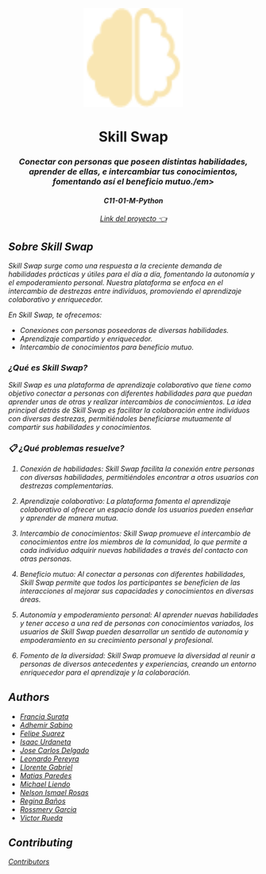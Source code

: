<div align="center">
  <a href="https://ecruzmetivier.pythonanywhere.com">
    <img src="https://github.com/No-Country/s9-13-m-express-react/blob/e96f3d01f3721134160983307f58391c0eda9332/client/public/images/logo.png" alt="Crazy Vegans Logo" width="200" height="200">
  </a> 
  <h1>Skill Swap</h1>
  <h3><em>Conectar con personas
que poseen distintas habilidades, aprender de ellas,
e intercambiar tus conocimientos, fomentando
así el beneficio mutuo./em></h3>
  <h4><em>C11-01-M-Python</em></h4>
  <p align="center">
    <a href="https://s9-13-m-express-react.vercel.app/">
        Link del proyecto 👈
    </a>
</p>
</div>

## Sobre Skill Swap

Skill Swap surge como una respuesta a la creciente demanda de habilidades prácticas y útiles para el día a día, fomentando la autonomía y el empoderamiento personal. Nuestra plataforma se enfoca en el intercambio de destrezas entre individuos, promoviendo el aprendizaje colaborativo y enriquecedor.

En Skill Swap, te ofrecemos:

- Conexiones con personas poseedoras de diversas habilidades.
- Aprendizaje compartido y enriquecedor.
- Intercambio de conocimientos para beneficio mutuo.


### ¿Qué es Skill Swap?

Skill Swap es una plataforma de aprendizaje colaborativo que tiene como objetivo conectar a personas con diferentes habilidades para que puedan aprender unas de otras y realizar intercambios de conocimientos. La idea principal detrás de Skill Swap es facilitar la colaboración entre individuos con diversas destrezas, permitiéndoles beneficiarse mutuamente al compartir sus habilidades y conocimientos.

### 📋 ¿Qué problemas resuelve?

1. Conexión de habilidades: Skill Swap facilita la conexión entre personas con diversas habilidades, permitiéndoles encontrar a otros usuarios con destrezas complementarias.

2. Aprendizaje colaborativo: La plataforma fomenta el aprendizaje colaborativo al ofrecer un espacio donde los usuarios pueden enseñar y aprender de manera mutua.

3. Intercambio de conocimientos: Skill Swap promueve el intercambio de conocimientos entre los miembros de la comunidad, lo que permite a cada individuo adquirir nuevas habilidades a través del contacto con otras personas.

4. Beneficio mutuo: Al conectar a personas con diferentes habilidades, Skill Swap permite que todos los participantes se beneficien de las interacciones al mejorar sus capacidades y conocimientos en diversas áreas.

5. Autonomía y empoderamiento personal: Al aprender nuevas habilidades y tener acceso a una red de personas con conocimientos variados, los usuarios de Skill Swap pueden desarrollar un sentido de autonomía y empoderamiento en su crecimiento personal y profesional.

6. Fomento de la diversidad: Skill Swap promueve la diversidad al reunir a personas de diversos antecedentes y experiencias, creando un entorno enriquecedor para el aprendizaje y la colaboración.


## Authors

- [Francia Surata](https://www.linkedin.com/in/franciasurata/)
- [Adhemir Sabino](https://github.com/Adhemirsab)
- [Felipe Suarez](https://github.com/Felipe-Suarez)
- [Isaac Urdaneta](https://github.com/IducSoft)
- [Jose Carlos Delgado](https://github.com/jcarlosdf)
- [Leonardo Pereyra](https://github.com/leopereyrav)
- [Llorente Gabriel](https://www.linkedin.com/in/gabriel-llorente/)
- [Matias Paredes](https://github.com/mjParedes)
- [Michael Liendo](https://michaelliendo.com)
- [Nelson Ismael Rosas](https://github.com/ismaelnelson)
- [Regina Baños](https://github.com/elRuidoEse)
- [Rossmery Garcia](https://github.com/rossmery-garcia)
- [Victor Rueda](https://github.com/VictorRuedaM)


## Contributing
[Contributors](https://github.com/No-Country/s9-13-m-express-react/graphs/contributors)
